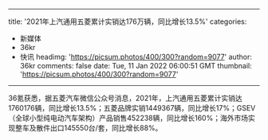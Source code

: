 
---
title: '2021年上汽通用五菱累计实销达176万辆，同比增长13.5%'
categories: 
 - 新媒体
 - 36kr
 - 快讯
headimg: 'https://picsum.photos/400/300?random=9077'
author: 36kr
comments: false
date: Tue, 11 Jan 2022 06:00:51 GMT
thumbnail: 'https://picsum.photos/400/300?random=9077'
---

<div>   
36氪获悉，据五菱汽车微信公众号消息，2021年，上汽通用五菱累计实销达1760176辆，同比增长13.5%；五菱品牌实销1449367辆，同比增长17%；GSEV（全球小型纯电动汽车架构）产品销售452238辆，同比增长160%；海外市场实现整车及散件出口145550台/套，同比增长88%。  
</div>
            
